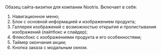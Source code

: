 Обазец сайта-визитки для компании Nootris.
Включает в себя:
1. Навигационное меню;
2. Блок с основной информацией и изображением продукта;
3. Галлерея изображений с возможностью открытия и пролистывания изображений (лайтбокс и слайдер);
4. Флексбокс с изображениями продукта и его особенностями;
5. Таймер окончания акции;
6. Кнопка заказа с модальным окном.
